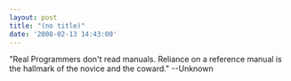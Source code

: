 ```yaml
---
layout: post
title: "(no title)"
date: '2008-02-13 14:43:00'
---
```


"Real Programmers don't read manuals. Reliance on a reference manual is the hallmark of the novice and the coward." --Unknown